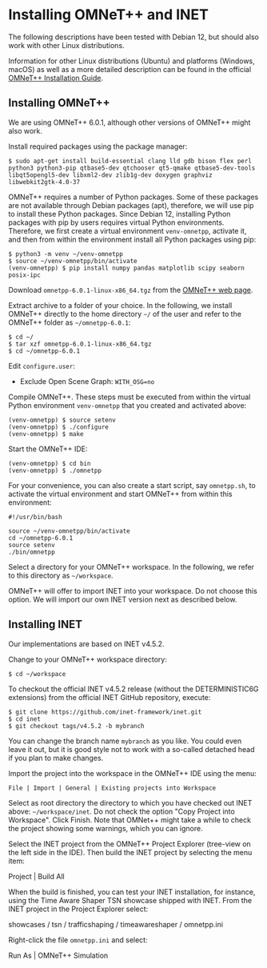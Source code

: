 # Installing OMNeT++ and INET

The following descriptions have been tested with Debian 12, but should also work with other Linux distributions.

Information for other Linux distributions (Ubuntu) and platforms (Windows, macOS) as well as a more detailed description
can be found in the official [OMNeT++ Installation Guide](https://doc.omnetpp.org/omnetpp/InstallGuide.pdf).

## Installing OMNeT++

We are using OMNeT++ 6.0.1, although other versions of OMNeT++ might also work.

Install required packages using the package manager:

```
$ sudo apt-get install build-essential clang lld gdb bison flex perl python3 python3-pip qtbase5-dev qtchooser qt5-qmake qtbase5-dev-tools libqt5opengl5-dev libxml2-dev zlib1g-dev doxygen graphviz libwebkit2gtk-4.0-37
```

OMNeT++ requires a number of Python packages. Some of these packages are not available through Debian packages (apt),
therefore, we will use pip to install these Python packages. Since Debian 12, installing Python packages with pip by
users requires virtual Python environments. Therefore, we first create a virtual environment `venv-omnetpp`, activate
it, and then from within the environment install all Python packages using pip:

```
$ python3 -m venv ~/venv-omnetpp
$ source ~/venv-omnetpp/bin/activate
(venv-omnetpp) $ pip install numpy pandas matplotlib scipy seaborn posix-ipc
```

Download `omnetpp-6.0.1-linux-x86_64.tgz` from the [OMNeT++ web page](https://omnetpp.org/).

Extract archive to a folder of your choice. In the following, we install OMNeT++ directly to the home directory `~/` of
the user and refer to the OMNeT++ folder as `~/omnetpp-6.0.1`:

```
$ cd ~/
$ tar xzf omnetpp-6.0.1-linux-x86_64.tgz
$ cd ~/omnetpp-6.0.1
```

Edit `configure.user`:

* Exclude Open Scene Graph: `WITH_OSG=no`

Compile OMNeT++. These steps must be executed from within the virtual Python environment `venv-omnetpp` that you created
and activated above:

```
(venv-omnetpp) $ source setenv
(venv-omnetpp) $ ./configure
(venv-omnetpp) $ make
```

Start the OMNeT++ IDE:

```
(venv-omnetpp) $ cd bin 
(venv-omnetpp) $ ./omnetpp
```

For your convenience, you can also create a start script, say `omnetpp.sh`, to activate the virtual environment and
start OMNeT++ from within this environment:

```
#!/usr/bin/bash

source ~/venv-omnetpp/bin/activate
cd ~/omnetpp-6.0.1
source setenv
./bin/omnetpp
```

Select a directory for your OMNeT++ workspace. In the following, we refer to this directory as `~/workspace`.

OMNeT++ will offer to import INET into your workspace. Do not choose this option. We will import our own INET version
next as described below.

## Installing INET

Our implementations are based on INET v4.5.2.

Change to your OMNeT++ workspace directory:

```
$ cd ~/workspace
```

To checkout the official INET v4.5.2 release (without the DETERMINISTIC6G extensions) from the official INET GitHub
repository, execute:

```
$ git clone https://github.com/inet-framework/inet.git
$ cd inet
$ git checkout tags/v4.5.2 -b mybranch
```

You can change the branch name `mybranch` as you like. You could even leave it out, but it is good style not to work
with a so-called detached head if you plan to make changes.

Import the project into the workspace in the OMNeT++ IDE using the menu:

`File | Import | General | Existing projects into Workspace`

Select as root directory the directory to which you have checked out INET above: `~/workspace/inet`. Do not check the
option "Copy Project into Workspace". Click Finish. Note that OMNet++ might take a while to check the project showing some
warnings, which you can ignore.

Select the INET project from the OMNeT++ Project Explorer (tree-view on the left side in the IDE). Then build the INET
project by selecting the menu item:

Project | Build All

When the build is finished, you can test your INET installation, for instance, using the Time Aware Shaper TSN showcase
shipped with INET. From the INET project in the Project Explorer select:

showcases / tsn / trafficshaping / timeawareshaper / omnetpp.ini

Right-click the file `omnetpp.ini` and select:

Run As | OMNeT++ Simulation
